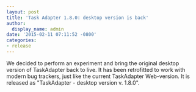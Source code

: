 ```yaml
---
layout: post
title: 'Task Adapter 1.8.0: desktop version is back'
author:
  display_name: admin
date: '2015-02-11 07:11:52 -0800'
categories:
- release
---
```


We decided to perform an experiment and bring the original desktop version of TaskAdapter back to live.
It has been retrofitted to work with modern bug trackers,
just like the current TaskAdapter Web-version. It is released as "TaskAdapter - desktop version v. 1.8.0".


